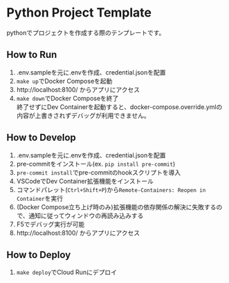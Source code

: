 # Python Project Template
pythonでプロジェクトを作成する際のテンプレートです。

## How to Run

1. .env.sampleを元に.envを作成、credential.jsonを配置
2. `make up`でDocker Composeを起動
3. http://localhost:8100/ からアプリにアクセス
4. `make down`でDocker Composeを終了  
   終了せずにDev Containerを起動すると、docker-compose.override.ymlの内容が上書きされずデバッグが利用できません。

## How to Develop

1. .env.sampleを元に.envを作成、credential.jsonを配置
2. pre-commitをインストール(ex. `pip install pre-commit`)
3. `pre-commit install`でpre-commitのhookスクリプトを導入
4. VSCodeでDev Container拡張機能をインストール
5. コマンドパレット(`Ctrl+Shift+P`)から`Remote-Containers: Reopen in Container`を実行
6. (Docker Compose立ち上げ時のみ)拡張機能の依存関係の解決に失敗するので、通知に従ってウィンドウの再読み込みする
7. F5でデバッグ実行が可能
8. http://localhost:8100/ からアプリにアクセス

## How to Deploy

1. `make deploy`でCloud Runにデプロイ
